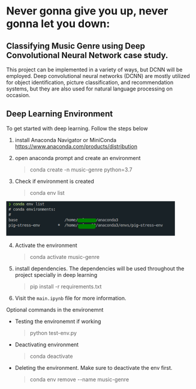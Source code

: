 # Never gonna give you up, never gonna let you down:

## Classifying Music Genre using Deep Convolutional Neural Network case study.

This project can be implemented in a variety of ways, but DCNN will be employed. Deep convolutional neural networks (DCNN) are mostly utilized for object identification, picture classification, and recommendation systems, but they are also used for natural language processing on occasion.

## Deep Learning Environment

To get started with deep learning. Follow the steps below

1. install Anaconda Navigator or MiniConda https://www.anaconda.com/products/distribution
2. open anaconda prompt and create an environment
   > conda create -n music-genre python=3.7
3. Check if environment is created

   > conda env list

  <img src='static/2022-04-26_19-36.png' width='450px' >

4. Activate the environment
   > conda activate music-genre
5. install dependencies. The dependencies will be used throughout the project specially in deep learning

   > pip install -r requirements.txt

6. Visit the `main.ipynb` file for more information.

Optional commands in the environemnt

- Testing the environemnt if working
  > python test-env.py
- Deactivating environment
  > conda deactivate
- Deleting the environment. Make sure to deactivate the env first.
  > conda env remove --name music-genre
